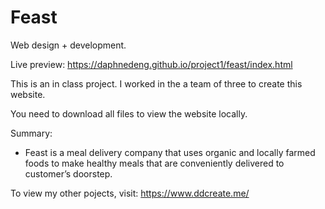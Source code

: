 # Feast
Web design + development.

Live preview: https://daphnedeng.github.io/project1/feast/index.html

This is an in class project. I worked in the a team of three to create this website. 

You need to download all files to view the website locally.

Summary: 
- Feast is a meal delivery company that uses organic and locally farmed foods to make healthy meals that are conveniently     delivered to customer’s doorstep.

To view my other pojects, visit: https://www.ddcreate.me/
